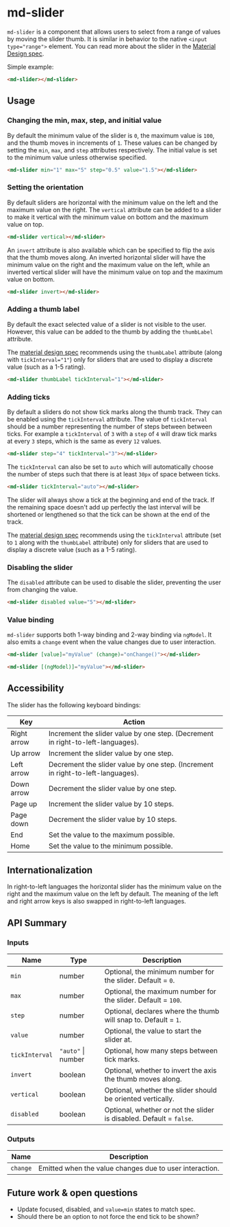 # md-slider

`md-slider` is a component that allows users to select from a range of values by moving the slider
thumb. It is similar in behavior to the native `<input type="range">` element. You can read more
about the slider in the [Material Design spec](https://material.google.com/components/sliders.html).

Simple example:
```html
<md-slider></md-slider>
```

## Usage

### Changing the min, max, step, and initial value

By default the minimum value of the slider is `0`, the maximum value is `100`, and the thumb moves
in increments of `1`. These values can be changed by setting the `min`, `max`, and `step` attributes
respectively. The initial value is set to the minimum value unless otherwise specified.

```html
<md-slider min="1" max="5" step="0.5" value="1.5"></md-slider>
```

### Setting the orientation

By default sliders are horizontal with the minimum value on the left and the maximum value on the
right. The `vertical` attribute can be added to a slider to make it vertical with the minimum value
on bottom and the maximum value on top.

```html
<md-slider vertical></md-slider>
```

An `invert` attribute is also available which can be specified to flip the axis that the thumb moves
along. An inverted horizontal slider will have the minimum value on the right and the maximum value
on the left, while an inverted vertical slider will have the minimum value on top and the  maximum
value on bottom.

```html
<md-slider invert></md-slider>
```

### Adding a thumb label

By default the exact selected value of a slider is not visible to the user. However, this value can
be added to the thumb by adding the `thumbLabel` attribute.

The [material design spec](https://material.google.com/components/sliders.html) recommends using the
`thumbLabel` attribute (along with `tickInterval="1"`) only for sliders that are used to display a
discrete value (such as a 1-5 rating).

```html
<md-slider thumbLabel tickInterval="1"></md-slider>
```

### Adding ticks

By default a sliders do not show tick marks along the thumb track. They can be enabled using the
`tickInterval` attribute. The value of `tickInterval` should be a number representing the number
of steps between between ticks. For example a `tickInterval` of `3` with a `step` of `4` will draw
tick marks at every `3` steps, which is the same as every `12` values.

```html
<md-slider step="4" tickInterval="3"></md-slider>
```

The `tickInterval` can also be set to `auto` which will automatically choose the number of steps
such that there is at least `30px` of space between ticks.

```html
<md-slider tickInterval="auto"></md-slider>
```

The slider will always show a tick at the beginning and end of the track. If the remaining space
doesn't add up perfectly the last interval will be shortened or lengthened so that the tick can be
shown at the end of the track.

The [material design spec](https://material.google.com/components/sliders.html) recommends using the
`tickInterval` attribute (set to `1` along with the `thumbLabel` attribute) only for sliders that
are used to display a discrete value (such as a 1-5 rating).

### Disabling the slider

The `disabled` attribute can be used to disable the slider, preventing the user from changing the
value.

```html
<md-slider disabled value="5"></md-slider>
```

### Value binding

`md-slider` supports both 1-way binding and 2-way binding via `ngModel`. It also emits a `change`
event when the value changes due to user interaction.

```html
<md-slider [value]="myValue" (change)="onChange()"></md-slider>
```

```html
<md-slider [(ngModel)]="myValue"></md-slider>
```

## Accessibility

The slider has the following keyboard bindings:

| Key | Action |
| --- | --- |
| Right arrow | Increment the slider value by one step. (Decrement in right-to-left-languages). |
| Up arrow | Increment the slider value by one step. |
| Left arrow | Decrement the slider value by one step. (Increment in right-to-left-languages). |
| Down arrow | Decrement the slider value by one step. |
| Page up | Increment the slider value by 10 steps. |
| Page down | Decrement the slider value by 10 steps. |
| End | Set the value to the maximum possible. |
| Home | Set the value to the minimum possible. |

## Internationalization

In right-to-left languages the horizontal slider has the minimum value on the right and the maximum
value on the left by default. The meaning of the left and right arrow keys is also swapped in
right-to-left languages.

## API Summary

### Inputs

| Name | Type | Description |
| --- | --- | --- |
| `min` | number | Optional, the minimum number for the slider. Default = `0`. |
| `max` | number | Optional, the maximum number for the slider. Default = `100`. |
| `step` | number | Optional, declares where the thumb will snap to. Default = `1`. |
| `value` | number | Optional, the value to start the slider at. |
| `tickInterval` | `"auto"` \| number | Optional, how many steps between tick marks. |
| `invert` | boolean | Optional, whether to invert the axis the thumb moves along. |
| `vertical` | boolean | Optional, whether the slider should be oriented vertically. |
| `disabled` | boolean | Optional, whether or not the slider is disabled. Default = `false`. |

### Outputs

| Name | Description |
| --- | --- |
| `change` | Emitted when the value changes due to user interaction. |


## Future work & open questions

* Update focused, disabled, and `value=min` states to match spec.
* Should there be an option to not force the end tick to be shown?
